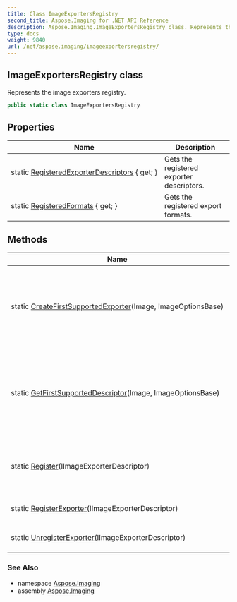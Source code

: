 ```yaml
---
title: Class ImageExportersRegistry
second_title: Aspose.Imaging for .NET API Reference
description: Aspose.Imaging.ImageExportersRegistry class. Represents the image exporters registry
type: docs
weight: 9840
url: /net/aspose.imaging/imageexportersregistry/
---
```

## ImageExportersRegistry class

Represents the image exporters registry.

```csharp
public static class ImageExportersRegistry
```

## Properties

| Name | Description |
| --- | --- |
| static [RegisteredExporterDescriptors](../../aspose.imaging/imageexportersregistry/registeredexporterdescriptors/) { get; } | Gets the registered exporter descriptors. |
| static [RegisteredFormats](../../aspose.imaging/imageexportersregistry/registeredformats/) { get; } | Gets the registered export formats. |

## Methods

| Name | Description |
| --- | --- |
| static [CreateFirstSupportedExporter](../../aspose.imaging/imageexportersregistry/createfirstsupportedexporter/)(Image, ImageOptionsBase) | Creates the first found exporter suitable for the specified save options and image. |
| static [GetFirstSupportedDescriptor](../../aspose.imaging/imageexportersregistry/getfirstsupporteddescriptor/)(Image, ImageOptionsBase) | Gets the fist found supported descriptor suitable for the specified save options and image. |
| static [Register](../../aspose.imaging/imageexportersregistry/register/)(IImageExporterDescriptor) | Registers the specified image exporter descriptor. |
| static [RegisterExporter](../../aspose.imaging/imageexportersregistry/registerexporter/)(IImageExporterDescriptor) | Registers the exporter. |
| static [UnregisterExporter](../../aspose.imaging/imageexportersregistry/unregisterexporter/)(IImageExporterDescriptor) | Unregisters the exporter. |

### See Also

* namespace [Aspose.Imaging](../../aspose.imaging/)
* assembly [Aspose.Imaging](../../)


